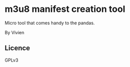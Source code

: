 m3u8 manifest creation tool
===========================

Micro tool that comes handy to the pandas.

By Vivien

Licence
-------
GPLv3
